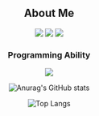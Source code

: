 <div align="center">

<!--
**seoyeonDev/seoyeonDev** is a ✨ _special_ ✨ repository because its `README.md` (this file) appears on your GitHub profile.

Here are some ideas to get you started:
- 🔭 I’m currently working on ...
- 🌱 I’m currently learning ...
- 👯 I’m looking to collaborate on ...
- 🤔 I’m looking for help with ...
- 💬 Ask me about ...
- 📫 How to reach me: ...
- 😄 Pronouns: ...
- ⚡ Fun fact: ...
-->
<!-- 로고 자리 -->
  ## About Me
<a href="https://skylarcoding.tistory.com/" target="_blank"><img src="https://img.shields.io/badge/Tistory-000000?style=for-the-badge&logo=Tistory&logoColor=#000000"/></a>
<a href="https://github.com/seoyeonDev" target="_blank"><img src="https://img.shields.io/badge/GitHub-000000?style=for-the-badge&logo=GitHub&logoColor=#181717"/></a>
<a href="mailto:skylarlee1003@gmail.com" target="_blank"><img src="https://img.shields.io/badge/Gmail-000000?style=for-the-badge&logo=Gmail&logoColor=#EA4335"/></a>

<!-- 능력 -->
### Programming Ability
<img src="https://img.shields.io/badge/vuedotjs-#4FC08D?style=plastic&logo=vuedotjs&logoColor=white"/>

  
![Anurag's GitHub stats](https://github-readme-stats.vercel.app/api?username=SkylarLee1003&show_icons=true&theme=graywhite)
  
  
![Top Langs](https://github-readme-stats.vercel.app/api/top-langs/?username=SkylarLee1003&layout=compact&theme=graywhite)
  
  
  
  
  #
</div>

